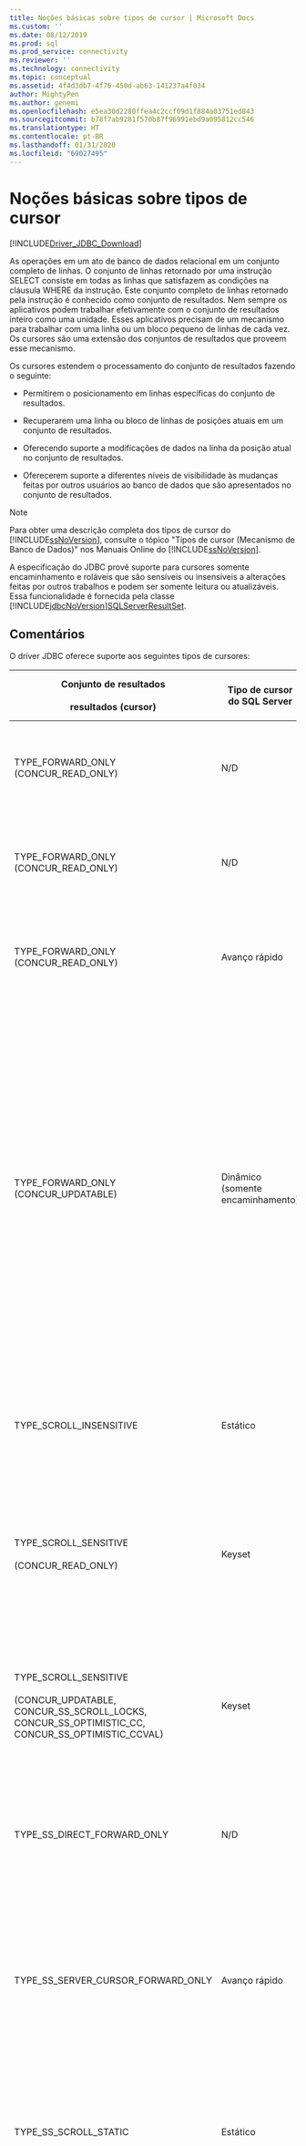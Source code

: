 ```yaml
---
title: Noções básicas sobre tipos de cursor | Microsoft Docs
ms.custom: ''
ms.date: 08/12/2019
ms.prod: sql
ms.prod_service: connectivity
ms.reviewer: ''
ms.technology: connectivity
ms.topic: conceptual
ms.assetid: 4f4d3db7-4f76-450d-ab63-141237a4f034
author: MightyPen
ms.author: genemi
ms.openlocfilehash: e5ea30d2280ffea4c2ccf09d1f884a03751ed843
ms.sourcegitcommit: b78f7ab9281f570b87f96991ebd9a095812cc546
ms.translationtype: HT
ms.contentlocale: pt-BR
ms.lasthandoff: 01/31/2020
ms.locfileid: "69027495"
---
```

# <a name="understanding-cursor-types"></a>Noções básicas sobre tipos de cursor
[!INCLUDE[Driver_JDBC_Download](../../includes/driver_jdbc_download.md)]

  As operações em um ato de banco de dados relacional em um conjunto completo de linhas. O conjunto de linhas retornado por uma instrução SELECT consiste em todas as linhas que satisfazem as condições na cláusula WHERE da instrução. Este conjunto completo de linhas retornado pela instrução é conhecido como conjunto de resultados. Nem sempre os aplicativos podem trabalhar efetivamente com o conjunto de resultados inteiro como uma unidade. Esses aplicativos precisam de um mecanismo para trabalhar com uma linha ou um bloco pequeno de linhas de cada vez. Os cursores são uma extensão dos conjuntos de resultados que proveem esse mecanismo.  
  
 Os cursores estendem o processamento do conjunto de resultados fazendo o seguinte:  
  
-   Permitirem o posicionamento em linhas específicas do conjunto de resultados.  
  
-   Recuperarem uma linha ou bloco de linhas de posições atuais em um conjunto de resultados.  
  
-   Oferecendo suporte a modificações de dados na linha da posição atual no conjunto de resultados.  
  
-   Oferecerem suporte a diferentes níveis de visibilidade às mudanças feitas por outros usuários ao banco de dados que são apresentados no conjunto de resultados.  
  
> [!NOTE]  
>  Para obter uma descrição completa dos tipos de cursor do [!INCLUDE[ssNoVersion](../../includes/ssnoversion-md.md)], consulte o tópico "Tipos de cursor (Mecanismo de Banco de Dados)" nos Manuais Online do [!INCLUDE[ssNoVersion](../../includes/ssnoversion-md.md)].  
  
 A especificação do JDBC provê suporte para cursores somente encaminhamento e roláveis que são sensíveis ou insensíveis a alterações feitas por outros trabalhos e podem ser somente leitura ou atualizáveis. Essa funcionalidade é fornecida pela classe [!INCLUDE[jdbcNoVersion](../../includes/jdbcnoversion_md.md)][SQLServerResultSet](../../connect/jdbc/reference/sqlserverresultset-class.md).  
  
## <a name="remarks"></a>Comentários  
 O driver JDBC oferece suporte aos seguintes tipos de cursores:  
  
|Conjunto de resultados<br /><br /> resultados (cursor)|Tipo de cursor do SQL Server|Características|select<br /><br /> Método|resposta<br /><br /> de resposta|Descrição|  
|------------------------------------|----------------------------|---------------------|-----------------------|----------------------------|-----------------|  
|TYPE_FORWARD_ONLY (CONCUR_READ_ONLY)|N/D|Somente encaminhamento, somente leitura|direct|completa|O aplicativo tem que fazer uma única passagem (para a frente) pelo conjunto de resultados. Esse é o comportamento padrão, que é o mesmo de um cursor TYPE_SS_DIRECT_FORWARD_ONLY. O driver lê o conjunto de resultados inteiro do servidor em uma memória durante o tempo de execução da instrução.|  
|TYPE_FORWARD_ONLY (CONCUR_READ_ONLY)|N/D|Somente encaminhamento, somente leitura|direct|adaptive|O aplicativo tem que fazer uma única passagem (para a frente) pelo conjunto de resultados. O comportamento é igual ao de um cursor TYPE_SS_DIRECT_FORWARD_ONLY. O driver lê as linhas do servidor à medida que o aplicativo as solicita e assim minimiza o uso de memória do lado do cliente.|  
|TYPE_FORWARD_ONLY (CONCUR_READ_ONLY)|Avanço rápido|Somente encaminhamento, somente leitura|cursor|N/D|O aplicativo tem que fazer uma única passagem (para a frente) pelo conjunto de resultados usando um cursor de servidor. O comportamento é igual ao de um cursor TYPE_SS_SERVER_CURSOR_FORWARD_ONLY.<br /><br /> As linhas são recuperadas do servidor em blocos especificados pelo tamanho da busca.|  
|TYPE_FORWARD_ONLY (CONCUR_UPDATABLE)|Dinâmico (somente encaminhamento)|Somente encaminhamento, atualizável|N/D|N/D|O aplicativo tem que fazer uma única passagem (para a frente) pelo conjunto de resultados para atualizar uma ou mais linhas.<br /><br /> As linhas são recuperadas do servidor em blocos especificados pelo tamanho da busca.<br /><br /> Por padrão, o tamanho da busca é fixado quando o aplicativo chama o método [setFetchSize](../../connect/jdbc/reference/setfetchsize-method-sqlserverresultset.md) do objeto [SQLServerResultSet](../../connect/jdbc/reference/sqlserverresultset-class.md).<br /><br /> **Observação:** o JDBC Driver fornece um recurso de buffer adaptável que permite recuperar resultados da execução de instruções do [!INCLUDE[ssNoVersion](../../includes/ssnoversion-md.md)] à medida que o aplicativo precisar deles, e não tudo de uma vez. Por exemplo, se o aplicativo precisar recuperar um volume de dados grande demais para caber inteiramente na memória do aplicativo, o buffer adaptável permitirá que o aplicativo cliente recupere esse valor como um fluxo. O comportamento padrão do driver é "**adaptável**". No entanto, a fim de obter o buffer adaptável para os conjuntos de resultados atualizáveis de somente avanço, o aplicativo precisa chamar explicitamente o método [setResponseBuffering](../../connect/jdbc/reference/setresponsebuffering-method-sqlserverstatement.md) do objeto [SQLServerStatement](../../connect/jdbc/reference/sqlserverstatement-class.md) fornecendo um valor de **String** "**adaptável"** . Para ver um exemplo de código, confira [Atualizar um exemplo de dados grandes](../../connect/jdbc/updating-large-data-sample.md).|  
|TYPE_SCROLL_INSENSITIVE|Estático|Rolável, não atualizável.<br /><br /> Atualizações, inserções e exclusões de linhas externas não são visíveis.|N/D|N/D|O aplicativo requer um instantâneo do banco de dados. O conjunto de resultados não é atualizável. Só há suporte para CONCUR_READ_ONLY.  Todos os outros tipos de simultaneidade causarão uma exceção quando usados com este tipo de cursor.<br /><br /> As linhas são recuperadas do servidor em blocos especificados pelo tamanho da busca.|  
|TYPE_SCROLL_SENSITIVE<br /><br /> (CONCUR_READ_ONLY)|Keyset|Com rolagem, somente leitura. As atualizações de linhas externas são visíveis, e as exclusões aparecem como dados ausentes.<br /><br /> As inserções de linhas externas não são visíveis.|N/D|N/D|O aplicativo tem que ver dados alterados somente para linhas existentes.<br /><br /> As linhas são recuperadas do servidor em blocos especificados pelo tamanho da busca.|  
|TYPE_SCROLL_SENSITIVE<br /><br /> (CONCUR_UPDATABLE, CONCUR_SS_SCROLL_LOCKS, CONCUR_SS_OPTIMISTIC_CC, CONCUR_SS_OPTIMISTIC_CCVAL)|Keyset|Rolável, atualizável.<br /><br /> As atualizações de linhas externas e internas são visíveis, e as exclusões aparecem como dados ausentes; as inserções não são visíveis.|N/D|N/D|O aplicativo pode alterar dados nas linhas existentes usando o objeto ResultSet. O aplicativo também precisa ser capaz de ver as alterações em linhas feitas por outros de fora do objeto ResultSet.<br /><br /> As linhas são recuperadas do servidor em blocos especificados pelo tamanho da busca.|  
|TYPE_SS_DIRECT_FORWARD_ONLY|N/D|Somente encaminhamento, somente leitura|N/D|completo ou adaptável|Valor inteiro = 2003. Fornece um cursor somente leitura do lado do cliente que é totalmente armazenado em buffer. Nenhum cursor de servidor é criado.<br /><br /> Só há suporte para o tipo de simultaneidade CONCUR_READ_ONLY. Todos os outros tipos de simultaneidade causarão uma exceção quando usados com este tipo de cursor.|  
|TYPE_SS_SERVER_CURSOR_FORWARD_ONLY|Avanço rápido|Somente avanço|N/D|N/D|Valor inteiro = 2004. Rápido, acessa todos os dados usando um cursor de servidor. É atualizável quando usado com o tipo de simultaneidade CONCUR_UPDATABLE.<br /><br /> As linhas são recuperadas do servidor em blocos especificados pelo tamanho da busca.<br /><br /> A fim de obter o buffer adaptável para este caso, o aplicativo tem que chamar explicitamente o método [setResponseBuffering](../../connect/jdbc/reference/setresponsebuffering-method-sqlserverstatement.md) do objeto [SQLServerStatement](../../connect/jdbc/reference/sqlserverstatement-class.md) fornecendo o valor **String** de "**adaptável"** . Para ver um exemplo de código, confira [Atualizar um exemplo de dados grandes](../../connect/jdbc/updating-large-data-sample.md).|  
|TYPE_SS_SCROLL_STATIC|Estático|As atualizações de outros usuários não são refletidas.|N/D|N/D|Valor inteiro = 1004. O aplicativo requer um instantâneo do banco de dados. Este é o sinônimo específico do [!INCLUDE[ssNoVersion](../../includes/ssnoversion-md.md)] para o TYPE_SCROLL_INSENSITIVE do JDBC e tem o mesmo comportamento de configuração de simultaneidade.<br /><br /> As linhas são recuperadas do servidor em blocos especificados pelo tamanho da busca.|  
|TYPE_SS_SCROLL_KEYSET<br /><br /> (CONCUR_READ_ONLY)|Keyset|Com rolagem, somente leitura. As atualizações de linhas externas são visíveis, e as exclusões aparecem como dados ausentes.<br /><br /> As inserções de linhas externas não são visíveis.|N/D|N/D|Valor inteiro = 1005. O aplicativo tem que ver dados alterados somente para linhas existentes. Este é o sinônimo específico do [!INCLUDE[ssNoVersion](../../includes/ssnoversion-md.md)] para o TYPE_SCROLL_SENSITIVE do JDBC e tem o mesmo comportamento de configuração de simultaneidade.<br /><br /> As linhas são recuperadas do servidor em blocos especificados pelo tamanho da busca.|  
|TYPE_SS_SCROLL_KEYSET<br /><br /> (CONCUR_UPDATABLE, CONCUR_SS_SCROLL_LOCKS, CONCUR_SS_OPTIMISTIC_CC, CONCUR_SS_OPTIMISTIC_CCVAL)|Keyset|Rolável, atualizável.<br /><br /> As atualizações de linhas externas e internas são visíveis, e as exclusões aparecem como dados ausentes; as inserções não são visíveis.|N/D|N/D|Valor inteiro = 1005. O aplicativo tem que alterar dados ou ver dados alterados para linhas existentes. Este é o sinônimo específico do [!INCLUDE[ssNoVersion](../../includes/ssnoversion-md.md)] para o TYPE_SCROLL_SENSITIVE do JDBC e tem o mesmo comportamento de configuração de simultaneidade.<br /><br /> As linhas são recuperadas do servidor em blocos especificados pelo tamanho da busca.|  
|TYPE_SS_SCROLL_DYNAMIC<br /><br /> (CONCUR_READ_ONLY)|Dinâmico|Com rolagem, somente leitura.<br /><br /> As atualizações e as inserções de linhas externas são visíveis, e as exclusões aparecem como dados ausentes transitórios no buffer de busca atual.|N/D|N/D|Valor inteiro = 1006. O aplicativo deve ver dados alterados para linhas existentes, além de ver linhas inseridas e excluídas durante o tempo de vida do cursor.<br /><br /> As linhas são recuperadas do servidor em blocos especificados pelo tamanho da busca.|  
|TYPE_SS_SCROLL_DYNAMIC<br /><br /> (CONCUR_UPDATABLE, CONCUR_SS_SCROLL_LOCKS, CONCUR_SS_OPTIMISTIC_CC, CONCUR_SS_OPTIMISTIC_CCVAL)|Dinâmico|Rolável, atualizável.<br /><br /> As atualizações e as inserções de linhas externas e internas são visíveis, e as exclusões aparecem como dados ausentes transitórios no buffer de busca atual.|N/D|N/D|Valor inteiro = 1006. O aplicativo pode alterar dados para linhas existentes, inserir ou excluir linhas usando o objeto ResultSet. O aplicativo também precisa ser capaz de ver as alterações, inserções e exclusões feitas por outros de fora do objeto ResultSet.<br /><br /> As linhas são recuperadas do servidor em blocos especificados pelo tamanho da busca.|  
  
## <a name="cursor-positioning"></a>Posicionamento dos cursores  
 Os cursores TYPE_FORWARD_ONLY, TYPE_SS_DIRECT_FORWARD_ONLY e TYPE_SS_SERVER_CURSOR_FORWARD_ONLY são compatíveis apenas com método de posicionamento [next](../../connect/jdbc/reference/next-method-sqlserverresultset.md).  
  
 O cursor TYPE_SS_SCROLL_DYNAMIC é compatível com os métodos [absolute](../../connect/jdbc/reference/absolute-method-sqlserverresultset.md) e [getRow](../../connect/jdbc/reference/getrow-method-sqlserverresultset.md). O método absoluto pode ser aproximado por uma combinação de chamadas para os métodos [first](../../connect/jdbc/reference/first-method-sqlserverresultset.md) e [relative](../../connect/jdbc/reference/relative-method-sqlserverresultset.md) para cursores dinâmicos.  
  
 O método getRow só é compatível com os cursores TYPE_FORWARD_ONLY, TYPE_SS_DIRECT_FORWARD_ONLY, TYPE_SS_SERVER_CURSOR_FORWARD_ONLY, TYPE_SS_SCROLL_KEYSET e TYPE_SS_SCROLL_STATIC. O método getRow com todos os tipos de cursor de somente avanço retorna o número de linhas lidas até o momento por meio do cursor.  
  
> [!NOTE]  
>  Quando um aplicativo faz uma chamada de posicionamento de cursor não compatível ou uma chamada não compatível para o método getRow, uma exceção é lançada com a mensagem "A operação solicitada não é compatível com esse tipo de cursor."  
  
 Só o cursor TYPE_SS_SCROLL_KEYSET e o TYPE_SCROLL_SENSITIVE equivalente expõem linhas excluídas. Se o cursor for posicionado em uma linha excluída, os valores de coluna não estarão disponíveis e o método [rowDeleted](../../connect/jdbc/reference/rowdeleted-method-sqlserverresultset.md) retornará "true". As chamadas para os métodos get\<Type> lançam uma exceção com a mensagem "Não é possível obter um valor de uma linha excluída." As linhas excluídas não podem ser atualizadas. Se você tentar chamar um método update\<Type> em uma linha excluída, uma exceção será lançada com a mensagem "Uma linha excluída não pode ser atualizada." O cursor TYPE_SS_SCROLL_DYNAMIC tem o mesmo comportamento até ser movido para fora do buffer de busca atual.  
  
 Os cursores dinâmicos e de avançar expõem as linhas excluídas de modo semelhante, mas só enquanto permanecem acessíveis no buffer de busca. Para os cursores de avançar, isso é bastante direto. Para os cursores dinâmicos, é mais complexo quando o tamanho da busca é maior que 1. Um aplicativo pode mover o cursor para a frente e para trás dentro da janela definida pelo buffer de busca, mas a linha excluída desaparecerá quando a ação sair do buffer de busca original no qual ocorreu a atualização. Se um aplicativo não desejar ver as linhas excluídas transitórias usando cursores dinâmicos, deverá ser usado um relativo de busca (0).  
  
 Se os valores-chave de uma linha de cursor TYPE_SS_SCROLL_KEYSET ou TYPE_SCROLL_SENSITIVE forem atualizados com o cursor, a linha reterá sua posição original no conjunto de resultados, quer a linha atualizada atenda ou não aos critérios de seleção do cursor. Se a linha foi atualizada fora do cursor, uma linha excluída aparecerá na posição original da linha, mas a linha só aparecerá no cursor se outra linha com os novos valores-chave estava presente no cursor, mas foi excluída subsequentemente.  
  
 Para cursores dinâmicos, as linhas atualizadas reterão sua posição dentro do buffer de busca até que a ação saia da janela definida pelo buffer de busca. Linhas atualizadas podem reaparecer subsequentemente em posições diferentes dentro do conjunto de resultados ou podem desaparecer completamente. Os aplicativos que precisam evitar inconsistências transitórias no conjunto de resultados devem usar um tamanho de busca igual a 1 (o padrão é 8 linhas com simultaneidade de CONCUR_SS_SCROLL_LOCKS e 128 linhas com outras simultaneidades).  
  
## <a name="cursor-conversion"></a>Conversão de cursores  
 Às vezes, o [!INCLUDE[ssNoVersion](../../includes/ssnoversion-md.md)] pode escolher implementar um tipo de cursor diferente do solicitado, circunstância conhecida como conversão implícita de cursor (ou degradação de cursor). Para saber mais sobre a conversão implícita de cursor, consulte o tópico "Usando conversões de cursor implícitas" nos Manuais Online do [!INCLUDE[ssNoVersion](../../includes/ssnoversion-md.md)].  
  
 Com o [!INCLUDE[ssVersion2000](../../includes/ssversion2000-md.md)], quando você atualiza os dados pelo conjunto de resultados ResultSet.TYPE_SCROLL_SENSITIVE e ResultSet.CONCUR_UPDATABLE, uma exceção é lançada com a mensagem "O cursor é READ ONLY". Essa exceção ocorre porque o [!INCLUDE[ssVersion2000](../../includes/ssversion2000-md.md)] fez uma conversão implícita de cursor para esse conjunto de resultados e não retornou o cursor atualizável que foi solicitado.  
  
 Para solucionar esse problema, você pode usar uma das duas soluções a seguir:  
  
-   Verifique se a tabela subjacente tem uma chave primária  
  
-   Use [SQLServerResultSet.TYPE_SS_SCROLL_DYNAMIC](../../connect/jdbc/reference/type-ss-scroll-dynamic-field-sqlserverresultset.md) em vez de ResultSet.TYPE_SCROLL_SENSITIVE enquanto cria uma instrução.  
  
## <a name="cursor-updating"></a>Atualização de cursores  
 Há suporte para atualizações in-loco de cursores nos casos em que a simultaneidade e o tipo do cursor oferecem suporte a atualizações. Se o cursor não estiver posicionado em uma linha atualizável no conjunto de resultados (nenhuma chamada de método get\<Type> foi bem-sucedida), uma chamada para um método update\<Type> lançará uma exceção com a mensagem "O conjunto de resultados não tem linha atual." A especificação do JDBC declara que uma exceção ocorre quando um método de atualização é chamado para uma coluna de um cursor que é CONCUR_READ_ONLY. Em situações em que a linha não é atualizável, por exemplo, por causa de um conflito de simultaneidade otimista como uma atualização ou exclusão concorrente, a exceção poderá não ocorrer até que o método [insertRow](../../connect/jdbc/reference/insertrow-method-sqlserverresultset.md), [updateRow](../../connect/jdbc/reference/updaterow-method-sqlserverresultset.md) ou [deleteRow](../../connect/jdbc/reference/deleterow-method-sqlserverresultset.md) seja chamado.  
  
 Depois de uma chamada para update\<Type>, a coluna afetada não poderá ser acessada por get\<Type> até que updateRow ou [cancelRowUpdates](../../connect/jdbc/reference/cancelrowupdates-method-sqlserverresultset.md) seja chamado. Isso evita problemas em que uma coluna é atualizada usando um tipo diferente do tipo retornado pelo servidor, e chamadas de getter subsequentes poderiam invocar conversões de tipo do lado do cliente com resultados inexatos. Chamadas para get\<Type> lançarão uma exceção com a mensagem "Não é possível acessar as colunas atualizadas até que updateRow() ou cancelRowUpdates() seja chamado."  
  
> [!NOTE]  
>  Se o método updateRow for chamado quando nenhuma coluna tiver sido atualizada, o driver JDBC lançará uma exceção com a mensagem "updateRow() chamado quando nenhuma coluna foi atualizada."  
  
 Depois que [moveToInsertRow](../../connect/jdbc/reference/movetoinsertrow-method-sqlserverresultset.md) for chamado, uma exceção será lançada se qualquer método que não seja get\<Type>, update\<Type>, insertRow e os métodos de posicionamento do cursor (inclusive [moveToCurrentRow](../../connect/jdbc/reference/movetocurrentrow-method-sqlserverresultset.md)) for chamado no conjunto de resultados. O método moveToInsertRow coloca o conjunto de resultados efetivamente no modo de inserção, e os métodos de posicionamento do cursor terminam o modo de inserção. As chamadas de posicionamento relativo do cursor movem o cursor em relação à posição em que ele se encontrava antes de moveToInsertRow ser chamado. Após chamadas de posicionamento do cursor, a futura posição de destino do cursor se torna a nova posição do cursor.  
  
 Se a chamada de posicionamento do cursor feita no modo de inserção não for bem-sucedida, a posição do cursor após a chamada com falha será a posição original do cursor antes de moveToInsetRow ser chamado. Se ocorrer falha em insertRow, o cursor permanecerá na linha de inserção e no modo de inserção.  
  
 As colunas na linha de inserção estão inicialmente em um estado não inicializado. As chamadas para o método update\<Type> definem o estado de coluna como inicializado. Uma chamada para o método get\<Type> para uma coluna não inicializada lança uma exceção. Uma chamada para o método insertRow retorna todas as colunas na linha de inserção para um estado não inicializado.  
  
 Se uma coluna estiver no estado não inicializado quando o método insertRow for chamado, será inserido o valor padrão da coluna. Se não houver um valor padrão, mas a coluna for anulável, será inserido NULL. Se não houver um valor padrão e a coluna não for anulável, o servidor retornará um erro e uma exceção será lançada.  
  
> [!NOTE]  
>  As chamadas para o método getRow retornam 0 no modo de inserção.  
>   
>  O driver JDBC não oferece suporte a atualizações ou exclusões posicionadas. De acordo com a especificação do JDBC, o método [setCursorName](../../connect/jdbc/reference/setcursorname-method-sqlserverstatement.md) não tem nenhum efeito e o método [getCursorName](../../connect/jdbc/reference/getcursorname-method-sqlserverresultset.md) lançará uma exceção se for chamado.  
>   
>  Os cursores somente leitura e estáticos nunca são atualizáveis.  
>   
>  O SQL Server restringe os cursores de servidor a um único conjunto de resultados. Se um procedimento em lote ou armazenado contiver várias instruções, um cursor de cliente somente encaminhamento e somente leitura deverá ser usado.  
  
## <a name="see-also"></a>Confira também  
 [Gerenciando conjuntos de resultados com o JDBC Driver](../../connect/jdbc/managing-result-sets-with-the-jdbc-driver.md)  
  
  
